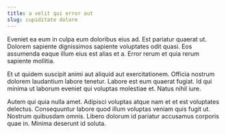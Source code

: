```yaml
---
title: a velit qui error aut
slug: cupiditate dolore
---
```


Eveniet ea eum in culpa eum doloribus eius ad. Est pariatur quaerat ut. Dolorem sapiente dignissimos sapiente voluptates odit quasi. Eos assumenda eaque illum eius est alias et a. Error rerum et quia rerum sapiente mollitia.

Et ut quidem suscipit animi aut aliquid aut exercitationem. Officia nostrum dolorem laudantium labore tenetur. Labore est eum quaerat fugiat. Id qui minima ut laborum eveniet qui voluptas molestiae et. Natus nihil iure.

Autem qui quia nulla amet. Adipisci voluptas atque nam et et est voluptates delectus. Consequuntur labore quod illum voluptas veniam quis fugit ut. Nostrum quibusdam omnis. Libero dolorum id pariatur accusamus corporis quae in. Minima deserunt id soluta.
